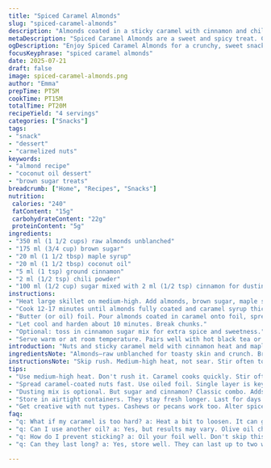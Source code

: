 ```yaml
---
title: "Spiced Caramel Almonds"
slug: "spiced-caramel-almonds"
description: "Almonds coated in a sticky caramel with cinnamon and chili powder for a kick. Butter swapped for coconut oil. Brown sugar and maple syrup replace white sugar. Crunchy, sweet, spicy. Slightly toasted nuts, caramel thickens fast. Chill briefly. Break apart. Dust with cinnamon sugar mix, optional heat, great with tea."
metaDescription: "Spiced Caramel Almonds are a sweet and spicy treat. Cozy flavors of cinnamon and chili blend with the charm of caramel."
ogDescription: "Enjoy Spiced Caramel Almonds for a crunchy, sweet snack. Warm, spiced caramel coats almonds perfectly."
focusKeyphrase: "spiced caramel almonds"
date: 2025-07-21
draft: false
image: spiced-caramel-almonds.png
author: "Emma"
prepTime: PT5M
cookTime: PT15M
totalTime: PT20M
recipeYield: "4 servings"
categories: ["Snacks"]
tags:
- "snack"
- "dessert"
- "carmelized nuts"
keywords:
- "almond recipe"
- "coconut oil dessert"
- "brown sugar treats"
breadcrumb: ["Home", "Recipes", "Snacks"]
nutrition: 
 calories: "240"
 fatContent: "15g"
 carbohydrateContent: "22g"
 proteinContent: "5g"
ingredients:
- "350 ml (1 1/2 cups) raw almonds unblanched"
- "175 ml (3/4 cup) brown sugar"
- "20 ml (1 1/2 tbsp) maple syrup"
- "20 ml (1 1/2 tbsp) coconut oil"
- "5 ml (1 tsp) ground cinnamon"
- "2 ml (1/2 tsp) chili powder"
- "100 ml (1/2 cup) sugar mixed with 2 ml (1/2 tsp) cinnamon for dusting (optional)"
instructions:
- "Heat large skillet on medium-high. Add almonds, brown sugar, maple syrup, coconut oil. Stir wooden spoon. Mix chili and 3 ml cinnamon in."
- "Cook 12-17 minutes until almonds fully coated and caramel syrup thickens. Watch closely, stir often to avoid burning."
- "Butter (or oil) foil. Pour almonds coated in caramel onto foil, spread single layer."
- "Let cool and harden about 10 minutes. Break chunks."
- "Optional: toss in cinnamon sugar mix for extra spice and sweetness."
- "Serve warm or at room temperature. Pairs well with hot black tea or herbal infusions."
introduction: "Nuts and sticky caramel meld with cinnamon heat and maple sweetness. Butter gone, coconut oil steps in. Brown sugar shadows white sugar, deeper flavor. Heat medium-high, caramel sings fast. Almonds roast, glisten sticky. Chill a bit, crack shards. Spice tang lingers from cinnamon, chili powder for subtle fire. Mix sweet and heat. Simple swap, big change."
ingredientsNote: "Almonds—raw unblanched for toasty skin and crunch. Brown sugar makes caramel darker, more complex than white. Maple syrup adds woody sweetness. Coconut oil replaces butter, less dairy, slight tropical note. Cinnamon carries warmth; chili powder adds subtle heat, optional but recommended. Dusting mix: sugar and cinnamon, classic combo for final coating, optional but brings extra crunch and aroma. Quantities feathered down 30% from original. Measure carefully; caramel precise."
instructionsNote: "Skip rush. Medium-high heat, not sear. Stir often to prevent burning caramel sugars. Coconut oil melts swiftly, blends. Almonds toast inside caramel glaze. Spread quickly on oiled foil to prevent sticking, single layer helps cool evenly. Chill 10 golden minutes, caramel sets firm but not brittle. Break into uneven chunks for rustic appeal. Final dusting optional, adds texture contrast. Cooler than last version but richer flavor from swaps. Great for tea snacks or quick energy bites."
tips:
- "Use medium-high heat. Don't rush it. Caramel cooks quickly. Stir often. Burnt sugar isn't fun. Watch carefully. Almonds need attention. They toast and caramelize as you mix. Coconut oil blends fast, unlike butter. Come back to it and stir. You want a smooth, thick coat."
- "Spread caramel-coated nuts fast. Use oiled foil. Single layer is key here. Helps cool evenly. How long? About ten minutes. The texture changes. You want crunchy, not hard as brick. Break into pieces as soon as you can. But let them cool slightly first."
- "Dusting mix is optional. But sugar and cinnamon? Classic combo. Adds texture. Roll those chunks in it. Or sprinkle over top. That's an extra spice boost. Not necessary but enhances flavors. Sweetness and warm cinnamon aroma. Adds a nice crunch too."
- "Store in airtight containers. They stay fresh longer. Last for days. But keep them cool. Heat makes sticky caramel soft. Best enjoyed at room temp. Not overly cold. They lose flavor when cold. Perfect with tea, breakfast, or quick snacks."
- "Get creative with nut types. Cashews or pecans work too. Alter spices if you dare. Want more heat? Add cayenne. Prefer mild? Skip chili altogether. Balance sweetness and spice. Custom flavor fits your taste. Easy changes keep it interesting."
faq:
- "q: What if my caramel is too hard? a: Heat a bit to loosen. It can get stiff fast. Don't panic. Try adding a tiny amount of water to rehydrate. Stir well. It might take time, but it'll soften."
- "q: Can I use another oil? a: Yes, but results may vary. Olive oil changes flavor, not the best choice. Stick to mild oils for neutral taste. Grapeseed oil, sunflower oil are options."
- "q: How do I prevent sticking? a: Oil your foil well. Don't skip this. Also, use parchment paper as an alternative. It works too. But foil's nice for easy cleanup. Pop them off when cooled."
- "q: Can they last long? a: Yes, store well. They can last up to two weeks. But keep an eye on humidity. Store in a cool, dry place. Fridge? Not ideal; makes them chewy."

---
```

